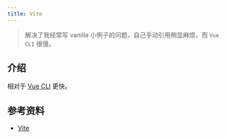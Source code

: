 ```yaml
---
title: Vite
---
```


> 解决了我经常写 vanilla 小例子的问题，自己手动引用稍显麻烦，而 `Vue CLI` 很慢。



## 介绍

相对于 [Vue CLI](https://cli.vuejs.org/zh/) 更快。



## 参考资料

+ [Vite](https://cn.vitejs.dev/)
